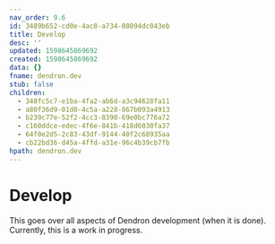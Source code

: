 ```yaml
---
nav_order: 9.6
id: 3489b652-cd0e-4ac8-a734-08094dc043eb
title: Develop
desc: ''
updated: 1598645869692
created: 1598645869692
data: {}
fname: dendron.dev
stub: false
children:
  - 348fc5c7-e1ba-4fa2-ab6d-a3c94628fa11
  - a80f36d9-01d0-4c5a-a228-867b093a4913
  - b239c77e-52f2-4cc3-8390-69e0bc776a72
  - c160ddce-edec-4f6e-841b-418d6030fa37
  - 64f0e2d5-2c83-43df-9144-40f2c68935aa
  - cb22bd36-d45a-4ffd-a31e-96c4b39cb7fb
hpath: dendron.dev
---
```

# Develop

This goes over all aspects of Dendron development (when it is done). Currently, this is a work in progress.
